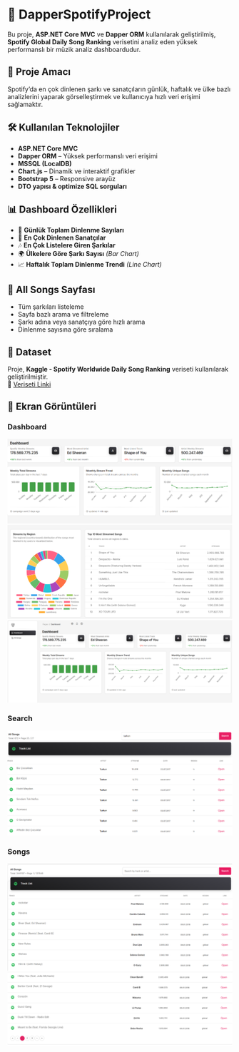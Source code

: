 # 🎵 DapperSpotifyProject

Bu proje, **ASP.NET Core MVC** ve **Dapper ORM** kullanılarak geliştirilmiş, **Spotify Global Daily Song Ranking** verisetini analiz eden yüksek performanslı bir müzik analiz dashboardudur.  


## 📌 Proje Amacı
Spotify’da en çok dinlenen şarkı ve sanatçıların günlük, haftalık ve ülke bazlı analizlerini yaparak görselleştirmek ve kullanıcıya hızlı veri erişimi sağlamaktır.

## 🛠️ Kullanılan Teknolojiler
- **ASP.NET Core MVC**
- **Dapper ORM** – Yüksek performanslı veri erişimi
- **MSSQL (LocalDB)**
- **Chart.js** – Dinamik ve interaktif grafikler
- **Bootstrap 5** – Responsive arayüz
- **DTO yapısı & optimize SQL sorguları**

## 📊 Dashboard Özellikleri
- 📅 **Günlük Toplam Dinlenme Sayıları**
- 🎤 **En Çok Dinlenen Sanatçılar**
- 🎶 **En Çok Listelere Giren Şarkılar**
- 🌍 **Ülkelere Göre Şarkı Sayısı** *(Bar Chart)*
- 📈 **Haftalık Toplam Dinlenme Trendi** *(Line Chart)*

## 🎵 All Songs Sayfası
- Tüm şarkıları listeleme
- Sayfa bazlı arama ve filtreleme
- Şarkı adına veya sanatçıya göre hızlı arama
- Dinlenme sayısına göre sıralama

## 📂 Dataset
Proje, **Kaggle - Spotify Worldwide Daily Song Ranking** veriseti kullanılarak geliştirilmiştir.  
🔗 [Veriseti Linki](https://www.kaggle.com/datasets/edumucelli/spotify-daily-chart)

## 📸 Ekran Görüntüleri

### Dashboard
![Dashboard](Images/Dashboard.png)
![Dashboard2](Images/dashboard2.png)
![Dashboard3](Images/dashboard3.png)

### Search
![Search](Images/search.png)

### Songs
![Songs](Images/Songs.png)
![Songs2](Images/Songs2.png)


